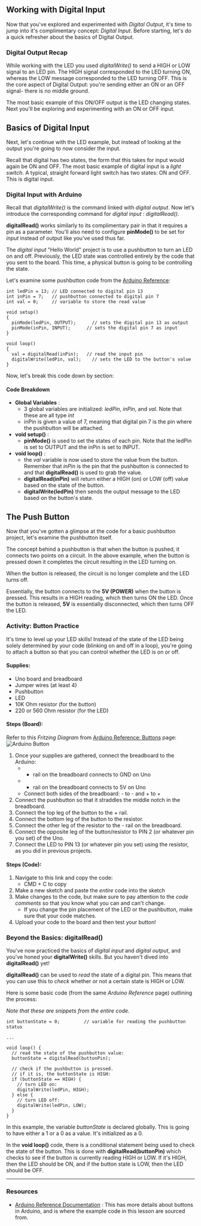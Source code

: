 ## Working with Digital Input
Now that you've explored and experimented with _Digital Output_, it's time to jump into it's complimentary concept: _Digital Input_. Before starting, let's do a quick refresher about the basics of Digital Output.

### Digital Output Recap

While working with the LED you used _digitalWrite()_ to send a HIGH or LOW signal to an LED pin. The HIGH signal corresponded to the LED turning ON, whereas the LOW message corresponded to the LED turning OFF. This is the core aspect of Digital Output: you're sending either an ON or an OFF signal- there is no middle ground.

The most basic example of this ON/OFF output is the LED changing states. Next you'll be exploring and experimenting with an ON or OFF input.

## Basics of Digital Input

Next, let's continue with the LED example, but instead of looking at the output you're going to now consider the input.

Recall that digital has two states, the form that this takes for input would again be ON and OFF. The most basic example of digital input is a _light switch_. A typical, straight forward light switch has two states: ON and OFF. This is digital input.

### Digital Input with Arduino

Recall that _digitalWrite()_ is the command linked with _digital output_. Now let's introduce the corresponding command for _digital input_ : _digitalRead()_.

**digitalRead()** works similarly to its complimentary pair in that it requires a pin as a parameter. You'll also need to configure **pinMode()** to be set for _input_ instead of output like you've used thus far.

The _digital input_ "Hello World" project is to use a pushbutton to turn an LED on and off. Previously, the LED state was controlled entirely by the code that you sent to the board. This time, a physical button is going to be controlling the state.

Let's examine some pushbutton code from the [Arduino Reference](https://www.arduino.cc/en/Reference/DigitalRead):

```arduino
int ledPin = 13; // LED connected to digital pin 13
int inPin = 7;   // pushbutton connected to digital pin 7
int val = 0;     // variable to store the read value

void setup()
{
  pinMode(ledPin, OUTPUT);      // sets the digital pin 13 as output
  pinMode(inPin, INPUT);      // sets the digital pin 7 as input
}

void loop()
{
  val = digitalRead(inPin);   // read the input pin
  digitalWrite(ledPin, val);    // sets the LED to the button's value
}
```

Now, let's break this code down by section:
#### Code Breakdown
- **Global Variables** :
    - 3 global variables are initialized: _ledPin_, _inPin_, and _val_. Note that these are all type _int_
    - inPin is given a value of 7, meaning that digital pin 7 is the pin where the pushbutton will be attached.
- **void setup()** :
    - **pinMode()** is used to set the states of each pin. Note that the ledPin is set to OUTPUT and the inPin is set to INPUT.
- **void loop()** :
    - the _val_ variable is now used to store the value from the button. Remember that _inPin_ is the pin that the pushbutton is connected to and that **digitalRead()** is used to grab the value.
    - **digitalRead(inPin)** will return either a HIGH (on) or LOW (off) value based on the state of the button.
    - **digitalWrite(ledPin)** then sends the output message to the LED based on the button's state.

## The Push Button
Now that you've gotten a glimpse at the code for a basic pushbutton project, let's examine the pushbutton itself.

The concept behind a pushbutton is that when the button is pushed, it connects two points on a circuit. In the above example, when the button is pressed down it completes the circuit resulting in the LED turning on.

When the button is released, the circuit is no longer complete and the LED turns off.

Essentially, the button connects to the **5V (POWER)** when the button is pressed. This results in a HIGH reading, which then turns ON the LED. Once the button is released, **5V** is essentially disconnected, which then turns OFF the LED.

### Activity: Button Practice
It's time to level up your LED skills! Instead of the state of the LED being solely determined by your code (blinking on and off in a loop), you're going to attach a button so that you can control whether the LED is on or off.

#### Supplies:
- Uno board and breadboard
- Jumper wires (at least 4)
- Pushbutton
- LED
- 10K Ohm resistor (for the button)
- 220 or 560 Ohm resistor (for the LED)

#### Steps (Board):
Refer to this _Fritzing Diagram_ from [Arduino Reference: Buttons](https://www.arduino.cc/en/Tutorial/Button) page:
![Arduino Button](https://www.arduino.cc/en/uploads/Tutorial/button.png)

1. Once your supplies are gathered, connect the breadboard to the Arduino:
    - - rail on the breadboard connects to GND on Uno
    - + rail on the breadboard connects to 5V on Uno
    - Connect both sides of the breadboard: - to - and + to +
2. Connect the pushbutton so that it straddles the middle notch in the breadboard.
3. Connect the top leg of the button to the + rail.
4. Connect the bottom leg of the button to the resistor.
5. Connect the other leg of the resistor to the - rail on the breadboard.
6. Connect the opposite leg of the button/resistor to PIN 2 (or whatever pin you set) of the Uno.
7. Connect the LED to PIN 13 (or whatever pin you set) using the resistor, as you did in previous projects.

#### Steps (Code):
1. Navigate to this link and copy the code:
    - CMD + C to copy
2. Make a new sketch and paste the _entire_ code into the sketch
3. Make changes to the code, but make sure to pay attention to the _code comments_ so that you know what you can and can't change.
    - If you change the pin placement of the LED or the pushbutton, make sure that your code matches.
4. Upload your code to the board and then test your button!

### Beyond the Basics: digitalRead()

You've now practiced the basics of _digital input_ and _digital output_, and you've honed your **digitalWrite()** skills. But you haven't dived into **digitalRead()** yet!

**digitalRead()** can be used to _read_ the state of a digital pin. This means that you can use this to _check_ whether or not a certain state is HIGH or LOW.

Here is some basic code (from the same _Arduino Reference_ page) outlining the process:

_Note that these are snippets from the entire code._

```arduino
int buttonState = 0;         // variable for reading the pushbutton status

...

void loop() {
  // read the state of the pushbutton value:
  buttonState = digitalRead(buttonPin);

  // check if the pushbutton is pressed.
  // if it is, the buttonState is HIGH:
  if (buttonState == HIGH) {
    // turn LED on:
    digitalWrite(ledPin, HIGH);
  } else {
    // turn LED off:
    digitalWrite(ledPin, LOW);
  }
}

```

In this example, the variable _buttonState_ is declared globally. This is going to have either a 1 or a 0 as a value. It's initialized as a 0.

In the **void loop()** code, there is a conditional statement being used to check the state of the button. This is done with **digitalRead(buttonPin)** which checks to see if the button is currently reading HIGH or LOW. If it's HIGH, then the LED should be ON, and if the button state is LOW, then the LED should be OFF.

<hr/>

### Resources
- [Arduino Reference Documentation](https://www.arduino.cc/en/Tutorial/Button) : This has more details about buttons in Arduino, and is where the example code in this lesson are sourced from.

